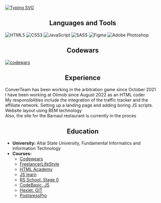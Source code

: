 <a href="https://git.io/typing-svg"><img src="https://readme-typing-svg.demolab.com?font=Fira+Code&size=30&duration=3000&pause=100&color=5A03F7&width=600&height=100&lines=Hi%2C+there.;I'm+Daniil+-+Frontend+Developer" alt="Typing SVG" /></a>

<h2 align="center">Languages and Tools</h2>

![HTML5](https://img.shields.io/badge/html5-%23E34F26.svg?style=for-the-badge&logo=html5&logoColor=white)
![CSS3](https://img.shields.io/badge/css3-%231572B6.svg?style=for-the-badge&logo=css3&logoColor=white)
![JavaScript](https://img.shields.io/badge/javascript-%23323330.svg?style=for-the-badge&logo=javascript&logoColor=%23F7DF1E)
![SASS](https://img.shields.io/badge/SASS-hotpink.svg?style=for-the-badge&logo=SASS&logoColor=white)
![Figma](https://img.shields.io/badge/figma-%23F24E1E.svg?style=for-the-badge&logo=figma&logoColor=white)
![Adobe Photoshop](https://img.shields.io/badge/adobe%20photoshop-%2331A8FF.svg?style=for-the-badge&logo=adobe%20photoshop&logoColor=white)


<h2 align="center">Codewars</h2>

[![codewars](https://www.codewars.com/users/tearzday/badges/large)](https://www.codewars.com/users/tearzdaye)   


<h2 align="center">Experience</h2>

ConverTeam has been working in the arbitration game since October 2021 \
I have been working at Olimob since August 2022 as an HTML coder\
My responsibilities include the integration of the traffic tracker and the affiliate network. Setting up a landing page and adding boring JS scripts. Website layout using BEM technology\
Also, the site for the Barnaul restaurant is currently in the proces

<h2 align="center">Education</h2>

- __University:__ Altai State University, Fundamental Informatics and Information Technology
- __Courses:__
  - [Codewears](https://www.codewars.com/)
  - [FreelancerLifeStyle](https://www.youtube.com/c/FreelancerLifeStyle)
  - [HTML Academy](https://www.htmlacademy.ru)
  - [JS learn](https://learn.javascript.ru/)
  - [RS School. Stage 0](https://rs.school/)
  - [CodeBasic. JS](https://ru.code-basics.com/)
  - [Hexlet. GIT](https://ru.hexlet.io/)
  - [PostgressPro](https://www.postgrespro.ru/education)
